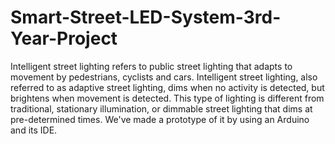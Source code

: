 # Smart-Street-LED-System-3rd-Year-Project
Intelligent street lighting refers to public street lighting that adapts to movement by pedestrians, cyclists and cars. Intelligent street lighting, also referred to as adaptive street lighting, dims when no activity is detected, but brightens when movement is detected. This type of lighting is different from traditional, stationary illumination, or dimmable street lighting that dims at pre-determined times. We've made a prototype of it by using an Arduino and its IDE.
